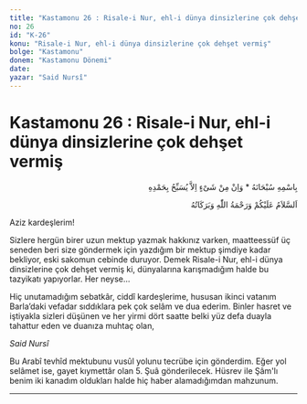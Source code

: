 ```yaml
---
title: "Kastamonu 26 : Risale-i Nur, ehl-i dünya dinsizlerine çok dehşet vermiş"
no: 26
id: "K-26"
konu: "Risale-i Nur, ehl-i dünya dinsizlerine çok dehşet vermiş"
bolge: "Kastamonu"
donem: "Kastamonu Dönemi"
date: 
yazar: "Said Nursî"
---
```


# Kastamonu 26 : Risale-i Nur, ehl-i dünya dinsizlerine çok dehşet vermiş

<p class="arabic" dir="rtl" title="Meal: “Subhân Allah’ın adıyla” * “Hiçbir şey yoktur ki O'nu hamd ile tesbih etmesin” [İsrâ 17:44]">بِاسْمِهِ سُبْحَانَهُ * وَاِنْ مِنْ شَىْءٍ اِلاَّ يُسَبِّحُ بِحَمْدِهِ</p>

<p class="arabic" dir="rtl" title="Meal: “Allah’ın selâmı, rahmeti ve bereketleri, üzerinize olsun.”">اَلسَّلاَمُ عَلَيْكُمْ وَرَحْمَةُ اللّٰهِ وَبَرَكَاتُهُ</p>

Aziz kardeşlerim!

Sizlere hergün birer uzun mektup yazmak hakkınız varken, maatteessüf üç seneden beri size göndermek için yazdığım bir mektup şimdiye kadar bekliyor, eski sakomun cebinde duruyor. Demek Risale-i Nur, ehl-i dünya dinsizlerine çok dehşet vermiş ki, dünyalarına karışmadığım halde bu tazyikatı yapıyorlar. Her neyse...

Hiç unutamadığım sebatkâr, ciddî kardeşlerime, hususan ikinci vatanım Barla’daki vefadar sıddıklara pek çok selâm ve dua ederim. Binler hasret ve iştiyakla sizleri düşünen ve her yirmi dört saatte belki yüz defa duayla tahattur eden ve duanıza muhtaç olan,

*Said Nursî*

Bu Arabî tevhîd mektubunu vusûl yolunu tecrübe için gönderdim. Eğer yol selâmet ise, gayet kıymettâr olan 5. Şuâ gönderilecek. Hüsrev ile Şâm'lı benim iki kanadım oldukları halde hiç haber alamadığımdan mahzunum.

***
